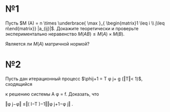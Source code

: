 # №1
Пусть $M (A) = n \times \underbrace{ \max }_{ \begin{matrix}1 \leq i \\ j\leq n\end{matrix}} |a_{ij}|$.
Докажите теоретически и проверьте экспериментально неравенство $M (AB) \leq M (A) \times M (B)$.

Является ли $M(A)$ матричной нормой?
# №2
Пусть дан итерационный процесс $\phij+1 = T φ j+ g (‖T‖< 1)$, сходящийся

к решению системы A φ = f. Доказать, что

‖φ j−φ‖ ≤‖( I−T )−1‖‖φ j+1−φ j‖ .